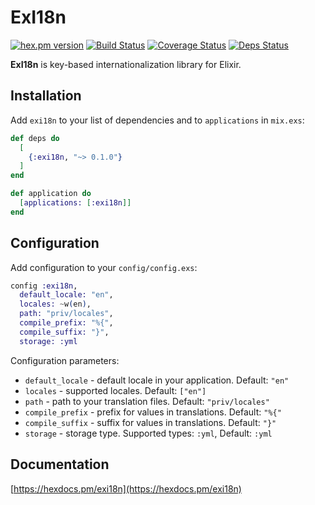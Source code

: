 # ExI18n

[![hex.pm version](https://img.shields.io/hexpm/v/exi18n.svg)](https://hex.pm/packages/exi18n) [![Build Status](https://travis-ci.org/gvl/exi18n.svg?branch=master)](https://travis-ci.org/gvl/exi18n) [![Coverage Status](https://coveralls.io/repos/gvl/exi18n/badge.svg?branch=master)](https://coveralls.io/r/gvl/exi18n?branch=master) [![Deps Status](https://beta.hexfaktor.org/badge/all/github/gvl/exi18n.svg)](https://beta.hexfaktor.org/github/gvl/exi18n)

**ExI18n** is key-based internationalization library for Elixir.

## Installation

Add `exi18n` to your list of dependencies and to `applications` in `mix.exs`:

```elixir
def deps do
  [
    {:exi18n, "~> 0.1.0"}
  ]
end

def application do
  [applications: [:exi18n]]
end
```

## Configuration

Add configuration to your `config/config.exs`:

```elixir
config :exi18n,
  default_locale: "en",
  locales: ~w(en),
  path: "priv/locales",
  compile_prefix: "%{",
  compile_suffix: "}",
  storage: :yml
```

Configuration parameters:
- `default_locale` - default locale in your application. Default: `"en"`
- `locales` - supported locales. Default: `["en"]`
- `path` - path to your translation files. Default: `"priv/locales"`
- `compile_prefix` - prefix for values in translations. Default: `"%{"`
- `compile_suffix` - suffix for values in translations. Default: `"}"`
- `storage` - storage type. Supported types: `:yml`, Default: `:yml`

## Documentation

[https://hexdocs.pm/exi18n](https://hexdocs.pm/exi18n)
